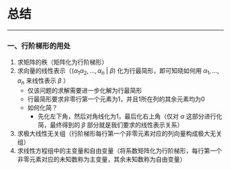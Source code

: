# 总结

---

### 一、行阶梯形的用处

1. 求矩阵的秩（矩阵化为行阶梯形）
2. 求向量的线性表示（($\alpha_1\alpha_2,...,\alpha_n$ | $\beta$) 化为行最简形，即可知晓如何用 $\alpha_1,..., \alpha_n$ 来线性表示 $\beta$ ）
	- 仅该问题的求解需要进一步化解为行最简形
	- 行最简形要求非零行第一个元素为1，并且1所在列的其余元素均为0
	- 如何化简？
		- 先化左下角，然后对角线化为1，最后化右上角（仅对 $\alpha$ 这部分进行化简，最终得到的 $\beta$ 部分就是我们要求的线性表示关系）
3. 求极大线性无关组（行阶梯形每行第一个非零元素对应的列向量构成极大无关组）
4. 求线性方程组中的主变量和自由变量（将系数矩阵化为行阶梯形，每行第一个非零元素对应的未知数称为主变量，其余未知数称为自由变量）
